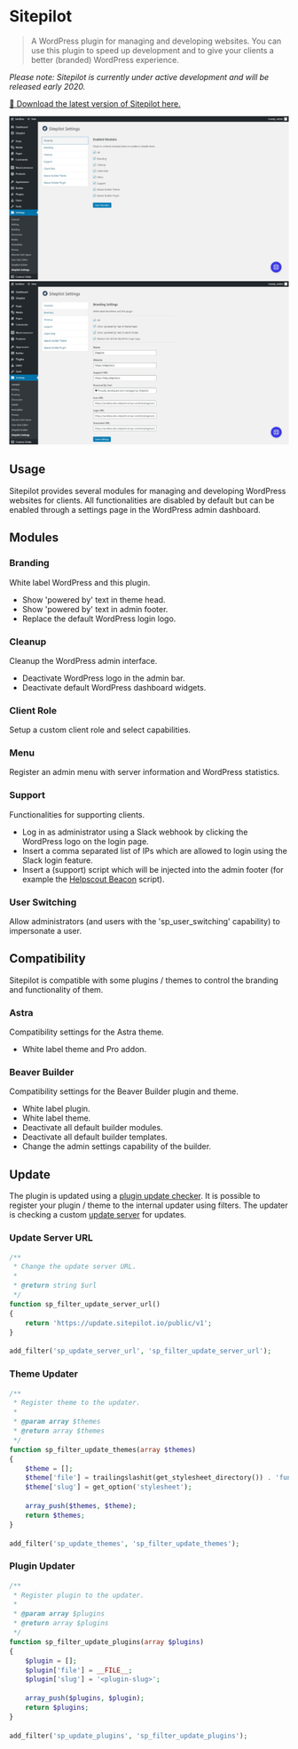 # Sitepilot

> A WordPress plugin for managing and developing websites. You can use this plugin to speed up development and to give your clients a better (branded) WordPress experience.

_Please note: Sitepilot is currently under active development and will be released early 2020._

[🚀 Download the latest version of Sitepilot here.](https://github.com/sitepilot/sitepilot/releases)

![Modules](assets/img/sitepilot-modules.jpg)
![Branding](assets/img/sitepilot-branding.jpg)

## Usage

Sitepilot provides several modules for managing and developing WordPress websites for clients. All functionalities are disabled by default but can be enabled through a settings page in the WordPress admin dashboard.

## Modules

### Branding

White label WordPress and this plugin.

- Show 'powered by' text in theme head.
- Show 'powered by' text in admin footer.
- Replace the default WordPress login logo.

### Cleanup

Cleanup the WordPress admin interface.

- Deactivate WordPress logo in the admin bar.
- Deactivate default WordPress dashboard widgets.

### Client Role

Setup a custom client role and select capabilities.

### Menu

Register an admin menu with server information and WordPress statistics.

### Support

Functionalities for supporting clients.

- Log in as administrator using a Slack webhook by clicking the WordPress logo on the login page.
- Insert a comma separated list of IPs which are allowed to login using the Slack login feature.
- Insert a (support) script which will be injected into the admin footer (for example the [Helpscout Beacon](https://docs.helpscout.com/article/1250-beacon-jumpstart-guide) script).

### User Switching

Allow administrators (and users with the 'sp_user_switching' capability) to impersonate a user.

## Compatibility

Sitepilot is compatible with some plugins / themes to control the branding and functionality of them.

### Astra

Compatibility settings for the Astra theme.

- White label theme and Pro addon.

### Beaver Builder

Compatibility settings for the Beaver Builder plugin and theme.

- White label plugin.
- White label theme.
- Deactivate all default builder modules.
- Deactivate all default builder templates.
- Change the admin settings capability of the builder.

## Update

The plugin is updated using a [plugin update checker](https://github.com/YahnisElsts/plugin-update-checker). It is possible to register your plugin / theme to the internal updater using filters. The updater is checking a custom [update server](https://github.com/YahnisElsts/wp-update-server) for updates.

### Update Server URL

```php
/**
 * Change the update server URL.
 *
 * @return string $url
 */
function sp_filter_update_server_url()
{
    return 'https://update.sitepilot.io/public/v1';
}

add_filter('sp_update_server_url', 'sp_filter_update_server_url');
```

### Theme Updater

```php
/**
 * Register theme to the updater.
 *
 * @param array $themes
 * @return array $themes
 */
function sp_filter_update_themes(array $themes)
{
    $theme = [];
    $theme['file'] = trailingslashit(get_stylesheet_directory()) . 'functions.php';
    $theme['slug'] = get_option('stylesheet');

    array_push($themes, $theme);
    return $themes;
}

add_filter('sp_update_themes', 'sp_filter_update_themes');
```

### Plugin Updater

```php
/**
 * Register plugin to the updater.
 *
 * @param array $plugins
 * @return array $plugins
 */
function sp_filter_update_plugins(array $plugins)
{
    $plugin = [];
    $plugin['file'] = __FILE__;
    $plugin['slug'] = '<plugin-slug>';

    array_push($plugins, $plugin);
    return $plugins;
}

add_filter('sp_update_plugins', 'sp_filter_update_plugins');
```

